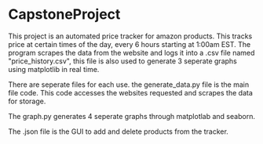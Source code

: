 # CapstoneProject

This project is an automated price tracker for amazon products. This tracks price at certain times of the day, every 6 hours starting at 1:00am EST. The program scrapes the data from the website and logs it into a .csv file named "price_history.csv", this file is also used to generate 3 seperate graphs using matplotlib in real time. 

There are seperate files for each use. the generate_data.py file is the main file code. This code accesses the websites requested and scrapes the data for storage.

The graph.py generates 4 seperate graphs through matplotlab and seaborn.



The .json file is the GUI to add and delete products from the tracker. 